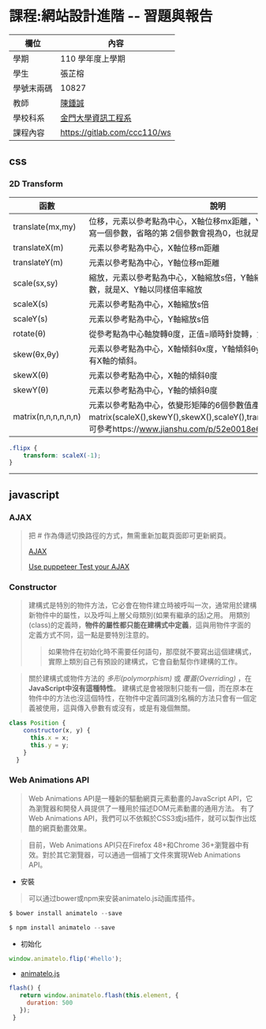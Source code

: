# 課程:網站設計進階 -- 習題與報告

欄位 | 內容
-----|--------
學期 | 110 學年度上學期
學生 | 張芷榕
學號末兩碼 | 10827
教師 | [陳鍾誠](https://www.nqu.edu.tw/educsie/index.php?act=blog&code=list&ids=4)
學校科系 | [金門大學資訊工程系](https://www.nqu.edu.tw/educsie/index.php)
課程內容 | https://gitlab.com/ccc110/ws

## css

### 2D Transform
函數  | 說明
------|-----------
translate(mx,my)| 位移，元素以參考點為中心，X軸位移mx距離，Y軸位移my距離，如果只寫一個參數，省略的第 2個參數會視為0，也就是只有X軸的mx距離
translateX(m)|	元素以參考點為中心，X軸位移m距離
translateY(m)|	元素以參考點為中心，Y軸位移m距離
scale(sx,sy)| 縮放，元素以參考點為中心，X軸縮放s倍，Y軸縮放s倍，如果只寫一個參數，就是X、Y軸以同樣倍率縮放
scaleX(s)|	元素以參考點為中心，X軸縮放s倍
scaleY(s)|	元素以參考點為中心，Y軸縮放s倍
rotate(θ)|	從參考點為中心軸旋轉θ度，正值=順時針旋轉，負值=逆時針旋轉
skew(θx,θy)|	元素以參考點為中心，X軸傾斜θx度，Y軸傾斜θy度，如只寫一個，就只有X軸的傾斜。
skewX(θ)|	元素以參考點為中心，X軸的傾斜θ度
skewY(θ)| 元素以參考點為中心，Y軸的傾斜θ度
matrix(n,n,n,n,n,n)| 元素以參考點為中心，依變形矩陣的6個參數值產生2D變形，matrix(scaleX(),skewY(),skewX(),scaleY(),translateX(),translateY())，可參考https://www.jianshu.com/p/52e0018e6ce2

```css
.flipx {
    transform: scaleX(-1);
}
```

***

## javascript

### AJAX

> 把 # 作為傳遞切換路徑的方式，無需重新加載頁面即可更新網頁。
> 
> [AJAX](https://www.w3schools.com/js/js_ajax_intro.asp)
> 
> [Use puppeteer Test your AJAX](https://gitlab.com/ccc110/sa/-/tree/master/se/08-verify/02-ajax/02-blogAjax)


### Constructor

> 建構式是特別的物件方法，它必會在物件建立時被呼叫一次，通常用於建構新物件中的屬性，以及呼叫上層父母類別(如果有繼承的話)之用。
> 用類別(class)的定義時，**物件的屬性都只能在建構式中定義**，這與用物件字面的定義方式不同，這一點是要特別注意的。
> > 如果物件在初始化時不需要任何語句，那麼就不要寫出這個建構式，實際上類別自己有預設的建構式，它會自動幫你作建構的工作。

> 關於建構式或物件方法的 _多形(polymorphism)_ 或 _覆蓋(Overriding)_ ，在**JavaScript中沒有這種特性**。
> 建構式是會被限制只能有一個，而在原本在物件中的方法也沒這個特性，在物件中定義同識別名稱的方法只會有一個定義被使用，這與傳入參數有或沒有，或是有幾個無關。
```js
class Position {
    constructor(x, y) {
      this.x = x;
      this.y = y;
    }
  }
```


### Web Animations API

> Web Animations API是一種新的驅動網頁元素動畫的JavaScript API，它為瀏覽器和開發人員提供了一種用於描述DOM元素動畫的通用方法。
> 有了Web Animations API，我們可以不依賴於CSS3或js插件，就可以製作出炫酷的網頁動畫效果。

> 目前，Web Animations API只在Firefox 48+和Chrome 36+瀏覽器中有效。對於其它瀏覽器，可以通過一個補丁文件來實現Web Animations API。

* 安裝
> 可以通过bower或npm来安装animatelo.js动画库插件。
```js
$ bower install animatelo --save

$ npm install animatelo --save
```
* 初始化
```js
window.animatelo.flip('#hello');
```
* [animatelo.js](https://github.com/gibbok/animatelo)

```js
flash() {
   return window.animatelo.flash(this.element, {
     duration: 500
   });
 }
```
